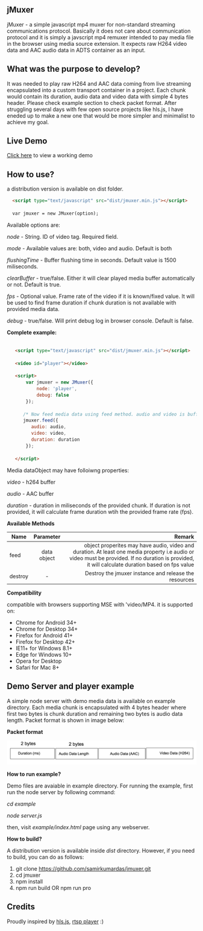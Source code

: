 jMuxer
-------
jMuxer - a simple javascript mp4 muxer for non-standard streaming communications protocol. Basically it does not care about communication protocol and it is simply a javscript mp4 remuxer intended to pay media file in the browser using media source extension. It expects raw H264 video data and AAC audio data in ADTS container as an input.

What was the purpose to develop?
-------
It was needed to play raw H264 and AAC data coming from live streaming encapsulated into a custom transport container in a project. Each chunk would contain its duration, audio data and video data with simple 4 bytes header. Please check example section to check packet format. After struggling several days with few open source projects like hls.js, I have eneded up to make a new one that would be more simpler and minimalist to achieve my goal.

Live Demo
-------
[Click here](https://samirkumardas.github.io/jmuxer/) to view a working demo


How to use?
-------

   a distribution version is available on dist folder.
   
```html
  <script type="text/javascript" src="dist/jmuxer.min.js"></script>
  
  var jmuxer = new JMuxer(option);
```

Available options are:

*node* - String. ID of video tag. Required field.   

*mode* - Available values are: both, video and audio. Default is both

*flushingTime* - Buffer flushing time in seconds. Default value is 1500 miliseconds.

*clearBuffer* - true/false. Either it will clear played media buffer automatically or not. Default is true. 

*fps* - Optional value. Frame rate of the video if it is known/fixed value. It will be used to find frame duration if chunk duration is not available with provided media data. 

*debug* - true/false. Will print debug log in browser console. Default is false.

**Complete example:**

```html
   
   <script type="text/javascript" src="dist/jmuxer.min.js"></script>
   
   <video id="player"></video>
   
   <script>
       var jmuxer = new JMuxer({
           node: 'player',
           debug: false
       });

      /* Now feed media data using feed method. audio and video is buffer data and duration is in miliseconds */
      jmuxer.feed({
         audio: audio,
         video: video,
         duration: duration
       });
   
   </script>

```

Media dataObject may have folloiwng properties:

*video* - h264 buffer 

*audio* - AAC buffer

*duration* - duration in miliseconds of the provided chunk. If duration is not provided, it will calculate frame duration wtih the provided frame rate (fps).


**Available Methods**

| Name        | Parameter           | Remark  |
| ------------- |:-------------:| -----:|
| feed      |  data object      |  object properites may have audio, video and duration. At least one media property i.e audio or video must be provided. If no duration is provided, it will calculate duration based on fps value |
| destroy | -      |    Destroy the jmuxer instance and release the resources |
  
 **Compatibility**
 
 compatible with browsers supporting MSE with 'video/MP4. it is supported on:

 * Chrome for Android 34+
 * Chrome for Desktop 34+
 * Firefox for Android 41+
 * Firefox for Desktop 42+
 * IE11+ for Windows 8.1+
 * Edge for Windows 10+
 * Opera for Desktop
 * Safari for Mac 8+

Demo Server and player example
-----------
A simple node server with demo media data is available on example directory. Each media chunk is encapsulated with 4 bytes header where first two bytes is chunk duration and remaining two bytes is audio data length. Packet format is shown in image below:

**Packet format**

![alt text](packet-format.png "Packet format")

**How to run example?**

Demo files are avaiable in example directory. For running the example, first run the node server by following command:

*cd example*

*node server.js*

then, visit *example/index.html* page using any webserver.

**How to build?**

A distribution version is available inside *dist* directory. However, if you need to build, you can do as follows:

 1. git clone https://github.com/samirkumardas/jmuxer.git
 2. cd jmuxer
 3. npm install
 4. npm run build OR npm run pro
 
 
Credits
-----------
Proudly inspired by [hls.js](https://github.com/video-dev/hls.js), [rtsp player](https://github.com/Streamedian/html5_rtsp_player) :) 
